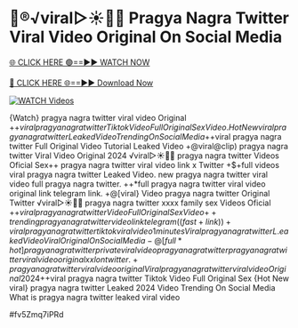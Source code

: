 # 👙®️√viral▷☀️👄💥 Pragya Nagra Twitter Viral Video Original On Social Media


[🌐 CLICK HERE 🟢==►► WATCH NOW](https://gitload.pages.dev/)

[🔴 CLICK HERE 🌐==►► Download Now](https://gitload.pages.dev/)

[![WATCH Videos](https://i.imgur.com/dJHk4Zq.gif)](https://gitload.pages.dev/)




























{Watch} pragya nagra twitter viral video Original
+$+viral pragya nagra twitter Tiktok Video Full Original Sex Video.
{Hot New viral} pragya nagra twitter Leaked Video Trending On Social Media
+$+viral pragya nagra twitter Full Original Video Tutorial Leaked Video
+@viral@clip) pragya nagra twitter Viral Video Original 2024 ️√viral▷☀️👄💥 pragya nagra twitter Videos Oficial Sex++ pragya nagra twitter viral video link x Twitter
+$+full videos viral pragya nagra twitter Leaked Video.
new pragya nagra twitter viral video full pragya nagra twitter.
++*full pragya nagra twitter viral video original link telegram link.
+@[viral} Video pragya nagra twitter Original Twitter
️√viral▷☀️👄💥 pragya nagra twitter xxxx family sex Videos Oficial +$+viral pragya nagra twitter Video Full Original Sex Video {++trending} pragya nagra twitter video link telegram
((fast+link))+viral pragya nagra twitter tiktok viral video 1 minutes
Viral pragya nagra twitter L.eaked Video Viral Original On Social Media  -@[full*hot] pragya nagra twitter private viral video pragya nagra twitter
pragya nagra twitter viral video original xxl on twitter. +pragya nagra twitter viral video original {Viral} pragya nagra twitter viral video Original 2024 +$+viral pragya nagra twitter Tiktok Video Full Original Sex {Hot New viral} pragya nagra twitter Leaked 2024 Video Trending On Social Media What is pragya nagra twitter leaked viral video


#fv5Zmq7iPRd
